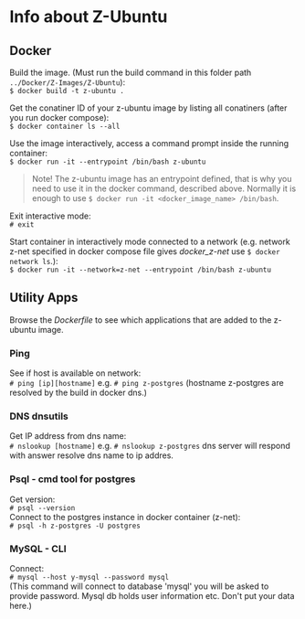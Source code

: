 # Info about Z-Ubuntu  

## Docker
Build the image. (Must run the build command in this folder path `../Docker/Z-Images/Z-Ubuntu`):  
    `$ docker build -t z-ubuntu . `  

Get the conatiner ID of your z-ubuntu image by listing all conatiners (after you run docker compose):  
    `$ docker container ls --all`  

Use the image interactively, access a command prompt inside the running container:  
    `$ docker run -it --entrypoint /bin/bash z-ubuntu`  
>Note!
> The z-ubuntu image has an entrypoint defined, that is why you need to use it in the docker command, described above. Normally it is enough to use `$ docker run -it <docker_image_name> /bin/bash`.  

Exit interactive mode:  
    `# exit`  

Start container in interactively mode connected to a network (e.g. network z-net specified in docker compose file gives *docker_z-net* use `$ docker network ls`.):  
    `$ docker run -it --network=z-net --entrypoint /bin/bash z-ubuntu`  

## Utility Apps
Browse the *Dockerfile* to see which applications that are added to the z-ubuntu image.

### Ping
See if host is available on network:  
    `# ping [ip][hostname]` e.g. `# ping z-postgres` (hostname z-postgres are resolved by the build in docker dns.)  

### DNS dnsutils  
Get IP address from dns name:  
    `# nslookup [hostname]` e.g. `# nslookup z-postgres` dns server will respond with answer resolve dns name to ip addres.  

### Psql - cmd tool for postgres
Get version:  
    `# psql --version`  
Connect to the postgres instance in docker container (z-net):  
    `# psql -h z-postgres -U postgres`  

### MySQL - CLI  
Connect:  
    `# mysql --host y-mysql --password mysql`  
(This command will connect to database 'mysql' you will be asked to provide password. Mysql db holds user information etc. Don't put your data here.)  





